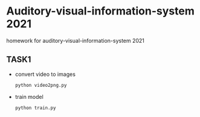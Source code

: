 # Auditory-visual-information-system 2021
homework for auditory-visual-information-system 2021

## TASK1
- convert video to images
  ```python
  python video2png.py
  ```
- train model
  ```python
  python train.py
  ```
  